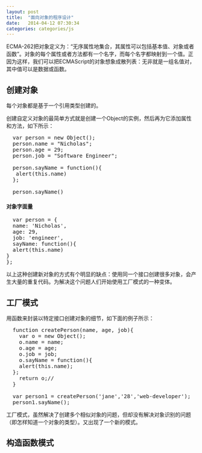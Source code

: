 ```yaml
---
layout: post
title:  "面向对象的程序设计"
date:   2014-04-12 07:30:34
categories: categories/js
---
```


ECMA-262把对象定义为：“无序属性地集合，其属性可以包括基本值、对象或者函数”。对象的每个属性或者方法都有一个名字，而每个名字都映射到一个值。正因为这样，我们可以把ECMAScript的对象想象成散列表：无非就是一组名值对，其中值可以是数据或函数。


<h2>创建对象</h2>

每个对象都是基于一个引用类型创建的。

创建自定义对象的最简单方式就是创建一个Object的实例，然后再为它添加属性和方法，如下所示：

<pre>
  var person = new Object();
  person.name = "Nicholas";
  person.age = 29;
  person.job = "Software Engineer";

  person.sayName = function(){
   alert(this.name)
  };

  person.sayName()
</pre>

<h4>对象字面量</h4>
<pre>
  var person = {
  name: 'Nicholas',
  age: 29,
  job: 'engineer',
  sayName: function(){
  alert(this.name)
}
};
</pre>

<p>以上这种创建新对象的方式有个明显的缺点：使用同一个接口创建很多对象，会产生大量的重复代码。为解决这个问题人们开始使用工厂模式的一种变体。</p>

<h2>工厂模式</h2>
<p>用函数来封装以特定接口创建对象的细节，如下面的例子所示：</p>

<pre>
  function createPerson(name, age, job){
    var o = new Object();
    o.name = name;
    o.age = age;
    o.job = job;
    o.sayName = function(){
    alert(this.name);
  };
    return o;//
  }

  var person1 = createPerson('jane','28','web-developer');
  person1.sayName();
</pre>
<p>工厂模式，虽然解决了创建多个相似对象的问题，但却没有解决对象识别的问题（即怎样知道一个对象的类型）。又出现了一个新的模式。</p>

<h2>构造函数模式</h2>


<script>
  var person = new Object();
  person.name = 'Nicholas00';
  person.age = 29;
  person.job = 'web-developer';
  person.sayName = function(){
    console.log(person.name)
  };
  // person.sayName()


  //工厂模式
  // var createPerson = function(name,age,job){
  function createPerson (name,age,job){
    var o = new Object();
    o.name = name;
    o.age = 28;
    o.job = job;
    o.sayName = function(){
      console.log(o.name)
    };
    return o;
  };

  person1 = createPerson('Jane',29,'web-developer')
  // person1.sayName()

  //构造函数模式
  function Person(name,age,job){
    this.name = name;
    this.age = age;
    this.job = job;
    this.sayName = function(){
      console.log(this.name)
    };
  }

  var person1 = new Person('Jane',29,'web-developer');
  // person1.sayName()
  Person('Greg',20,'engineer')
  // window.sayName()

  function Person(name,age,job){
    this.name = name;
    this.age = age;
    this.job = job;
    this.sayName = sayName;
  }

  function sayName() {
    console.log(this.name)
  }

  var person1 = new Person('jane',10,'FE');
  var person2 = new Person('jane2',20,'WD');
  // person1.sayName()
  // person2.sayName()
  console.log(person1.sayName == person2.sayName)
</script>
